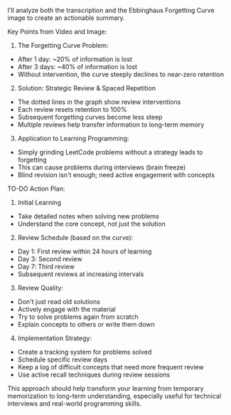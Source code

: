 I'll analyze both the transcription and the Ebbinghaus Forgetting Curve image to create an actionable summary.

Key Points from Video and Image:

1. The Forgetting Curve Problem:
- After 1 day: ~20% of information is lost
- After 3 days: ~40% of information is lost
- Without intervention, the curve steeply declines to near-zero retention

2. Solution: Strategic Review & Spaced Repetition
- The dotted lines in the graph show review interventions
- Each review resets retention to 100%
- Subsequent forgetting curves become less steep
- Multiple reviews help transfer information to long-term memory

3. Application to Learning Programming:
- Simply grinding LeetCode problems without a strategy leads to forgetting
- This can cause problems during interviews (brain freeze)
- Blind revision isn't enough; need active engagement with concepts

TO-DO Action Plan:

1. Initial Learning
- Take detailed notes when solving new problems
- Understand the core concept, not just the solution

2. Review Schedule (based on the curve):
- Day 1: First review within 24 hours of learning
- Day 3: Second review
- Day 7: Third review
- Subsequent reviews at increasing intervals

3. Review Quality:
- Don't just read old solutions
- Actively engage with the material
- Try to solve problems again from scratch
- Explain concepts to others or write them down

4. Implementation Strategy:
- Create a tracking system for problems solved
- Schedule specific review days
- Keep a log of difficult concepts that need more frequent review
- Use active recall techniques during review sessions

This approach should help transform your learning from temporary memorization to long-term understanding, especially useful for technical interviews and real-world programming skills.
